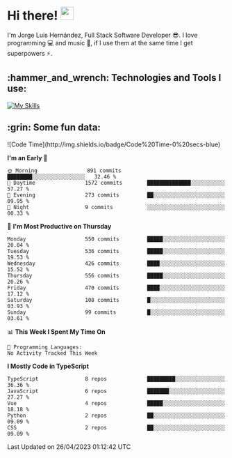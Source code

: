 <h1 align="left">
 <abc>
  <br>Hi there! <img src="https://user-images.githubusercontent.com/42378118/110234147-e3259600-7f4e-11eb-95be-0c4047144dea.gif" width="30"><br>
 </abc>
</h1>

I'm Jorge Luis Hernández, Full Stack Software Developer :sunglasses:. I love programming :computer: and music :musical_score:, if I use them at the same time I get superpowers :zap:. 


<h2 align="left">:hammer_and_wrench: Technologies and Tools I use:</h2>

[![My Skills](https://skillicons.dev/icons?i=js,ts,html,css,py,vue,react,next,nest,postgres,mysql)](https://skillicons.dev)

<h2 align="left">:grin: Some fun data:</h2>
<!--START_SECTION:waka-->
![Code Time](http://img.shields.io/badge/Code%20Time-0%20secs-blue)

**I'm an Early 🐤** 

```text
🌞 Morning                891 commits         ████████░░░░░░░░░░░░░░░░░   32.46 % 
🌆 Daytime                1572 commits        ██████████████░░░░░░░░░░░   57.27 % 
🌃 Evening                273 commits         ██░░░░░░░░░░░░░░░░░░░░░░░   09.95 % 
🌙 Night                  9 commits           ░░░░░░░░░░░░░░░░░░░░░░░░░   00.33 % 
```
📅 **I'm Most Productive on Thursday** 

```text
Monday                   550 commits         █████░░░░░░░░░░░░░░░░░░░░   20.04 % 
Tuesday                  536 commits         █████░░░░░░░░░░░░░░░░░░░░   19.53 % 
Wednesday                426 commits         ████░░░░░░░░░░░░░░░░░░░░░   15.52 % 
Thursday                 556 commits         █████░░░░░░░░░░░░░░░░░░░░   20.26 % 
Friday                   470 commits         ████░░░░░░░░░░░░░░░░░░░░░   17.12 % 
Saturday                 108 commits         █░░░░░░░░░░░░░░░░░░░░░░░░   03.93 % 
Sunday                   99 commits          █░░░░░░░░░░░░░░░░░░░░░░░░   03.61 % 
```


📊 **This Week I Spent My Time On** 

```text
💬 Programming Languages: 
No Activity Tracked This Week
```

**I Mostly Code in TypeScript** 

```text
TypeScript               8 repos             █████████░░░░░░░░░░░░░░░░   36.36 % 
JavaScript               6 repos             ███████░░░░░░░░░░░░░░░░░░   27.27 % 
Vue                      4 repos             █████░░░░░░░░░░░░░░░░░░░░   18.18 % 
Python                   2 repos             ██░░░░░░░░░░░░░░░░░░░░░░░   09.09 % 
CSS                      2 repos             ██░░░░░░░░░░░░░░░░░░░░░░░   09.09 % 
```




 Last Updated on 26/04/2023 01:12:42 UTC
<!--END_SECTION:waka-->
